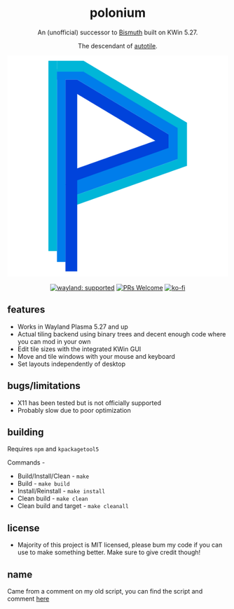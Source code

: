 <div align="center">

# polonium
An (unofficial) successor to [Bismuth](https://github.com/Bismuth-Forge/bismuth) built on KWin 5.27.

The descendant of [autotile](https://github.com/zeroxoneafour/kwin-autotile).

![hot icon](res/logo.svg)

[![wayland: supported](https://img.shields.io/badge/Wayland-Ready-blue?logo=kde)](https://community.kde.org/KWin/Wayland)
[![PRs Welcome](https://img.shields.io/badge/PRs-welcome-brightgreen.svg)](https://makeapullrequest.com) 
[![ko-fi](https://img.shields.io/badge/-Support%20me%20on%20Ko--Fi-orange?logo=kofi&logoColor=white)](https://ko-fi.com/zeroxoneafour)

</div>

## features
* Works in Wayland Plasma 5.27 and up
* Actual tiling backend using binary trees and decent enough code where you can mod in your own
* Edit tile sizes with the integrated KWin GUI
* Move and tile windows with your mouse and keyboard
* Set layouts independently of desktop

## bugs/limitations
* X11 has been tested but is not officially supported
* Probably slow due to poor optimization

## building
Requires `npm` and `kpackagetool5`

Commands -
* Build/Install/Clean - `make`
* Build - `make build`
* Install/Reinstall - `make install`
* Clean build - `make clean`
* Clean build and target - `make cleanall`

## license
* Majority of this project is MIT licensed, please bum my code if you can use to make something better. Make sure to give credit though!

## name
Came from a comment on my old script, you can find the script and comment [here](https://store.kde.org/p/2003956)

